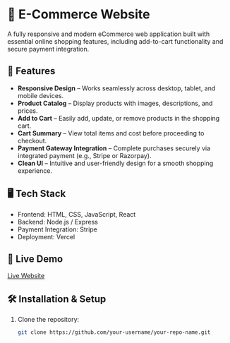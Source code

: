 # 🛒 E-Commerce Website

A fully responsive and modern eCommerce web application built with essential online shopping features, including add-to-cart functionality and secure payment integration.

## 🚀 Features

- **Responsive Design** – Works seamlessly across desktop, tablet, and mobile devices.
- **Product Catalog** – Display products with images, descriptions, and prices.
- **Add to Cart** – Easily add, update, or remove products in the shopping cart.
- **Cart Summary** – View total items and cost before proceeding to checkout.
- **Payment Gateway Integration** – Complete purchases securely via integrated payment (e.g., Stripe or Razorpay).
- **Clean UI** – Intuitive and user-friendly design for a smooth shopping experience.

## 🖥️ Tech Stack

 

- Frontend: HTML, CSS, JavaScript, React
- Backend: Node.js / Express 
- Payment Integration: Stripe 
- Deployment: Vercel 



## 🔗 Live Demo

 

[Live Website](https://forever-frontend1-nu.vercel.app/)

## 🛠️ Installation & Setup

1. Clone the repository:
   ```bash
   git clone https://github.com/your-username/your-repo-name.git

